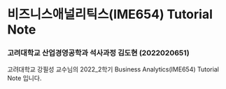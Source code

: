 # 비즈니스애널리틱스(IME654) Tutorial Note
### 고려대학교 산업경영공학과 석사과정 김도현 (2022020651)

고려대학교 강필성 교수님의 2022_2학기 Business Analytics(IME654) Tutorial Note 입니다.